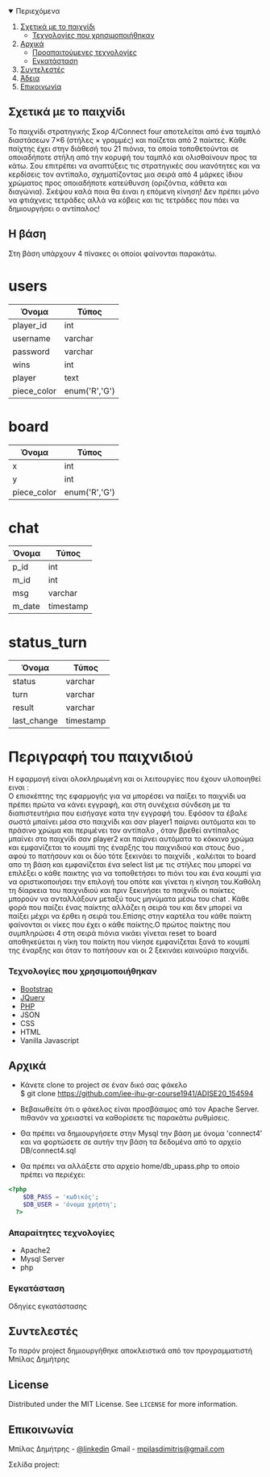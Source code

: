 
<!-- TABLE OF CONTENTS -->
<details open="open">
  <summary>Περιεχόμενα</summary>
  <ol>
    <li>
      <a href="#about-the-project">Σχετικά με το παιχνίδι</a>
      <ul>
        <li><a href="#built-with">Τεχνολογίες που χρησιμοποιήθηκαν</a></li>
      </ul>
    </li>
    <li>
      <a href="#getting-started">Αρχικά</a>
      <ul>
        <li><a href="#prerequisites">Προαπαιτούμενες τεχνολογίες</a></li>
        <li><a href="#installation">Εγκατάσταση</a></li>
      </ul>
    </li>
    <li><a href="#contributing">Συντελεστές</a></li>
    <li><a href="#license">Άδεια</a></li>
    <li><a href="#contact">Επικοινωνία</a></li>
  </ol>
</details>



<!-- ABOUT THE PROJECT -->
## Σχετικά με το παιχνίδι

Το παιχνίδι στρατηγικής Σκορ 4/Connect four αποτελείται από ένα ταμπλό διαστάσεων 
7×6 (στήλες × γραμμές) και παίζεται από 2 παίκτες. Κάθε παίχτης έχει στην διάθεσή 
του 21 πιόνια, τα οποία τοποθετούνται σε οποιαδήποτε στήλη από την κορυφή του ταμπλό 
και ολισθαίνουν προς τα κάτω. Σου επιτρέπει να αναπτύξεις τις στρατηγικές σου ικανότητες 
και να κερδίσεις τον αντίπαλο, σχηματίζοντας μια σειρά από 4 μάρκες ίδιου χρώματος προς 
οποιαδήποτε κατεύθυνση (οριζόντια, κάθετα και διαγώνια). Σκέψου καλά ποια θα έιναι η 
επόμενη κίνηση! Δεν πρέπει μόνο να φτιάχνεις τετράδες αλλά να κόβεις και τις τετράδες 
που πάει να δημιουργήσει ο αντίπαλος!


## H βάση
Στη βάση υπάρχουν   4 πίνακες οι οποίοι φαίνονται παρακάτω.
# users
| Όνομα  | Τύπος | 
| ------------- | ------------- |
| player_id | int  |
| username  | varchar  |
| password  | varchar  |
| wins  | int  |
| player  | text  |
| piece_color  | enum('R','G')  |

# board
| Όνομα  | Τύπος | 
| ------------- | ------------- |
| x | int  |
| y  | int  |
| piece_color  | enum('R','G')  |

# chat
| Όνομα  | Τύπος | 
| ------------- | ------------- |
| p_id | int  |
| m_id  | int  |
| msg  | varchar  |
| m_date  | timestamp  |

# status_turn
| Όνομα  | Τύπος | 
| ------------- | ------------- |
| status | varchar  |
| turn  | varchar  |
| result  | varchar  |
| last_change  | timestamp  |

# Περιγραφή του παιχνιδιού

H εφαρμογή είναι ολοκληρωμένη και οι λειτουργίες που έχουν υλοποιηθεί ειναι : <br>
Ο επισκέπτης της εφαρμογής για να μπορέσει να παίξει το παιχνίδι υα πρέπει πρώτα να κάνει εγγραφή,
και στη συνέχεια σύνδεση με τα διαπιστευτήρια που εισήγαγε κατα την εγγραφή του.
Εφόσον τα έβαλε σωστά μπαίνει μέσα στο παιχνίδι και σαν player1 παίρνει αυτόματα και το πράσινο χρώμα και  περιμένει τον αντίπαλο , όταν βρεθεί αντίπαλος μπαίνει στο παιχνίδι σαν player2 και παίρνει αυτόματα το κόκκινο χρώμα και εμφανίζεται το κουμπί της 
έναρξης του παιχνιδιού και στους δυο , αφού το πατήσουν και οι δύο τότε ξεκινάει το παιχνίδι , καλέιται το board απο τη βάση και εμφανίζεται ένα select list με τις στήλες που μπορεί να επιλέξει ο κάθε παικτης για να τοποθετήσει το πιόνι του και ένα κουμπί για να οριστικοποιήσει την επιλογή του οπότε και γίνεται η κίνηση του.Καθόλη τη δίαρκεια του παιχνιδιού και πριν ξεκινήσει το παιχνίδι οι παίκτες μπορούν να ανταλλάξουν μεταξύ τους μηνύματα μέσω του chat . Κάθε φορά που παίζει ένας παίκτης αλλάζει η σειρά του και δεν μπορεί να παίξει μέχρι να έρθει η σειρά του.Επίσης στην καρτέλα του κάθε παίκτη φαίνονται οι νίκες που έχει ο κάθε παίκτης.Ο πρώτος παίκτης που συμπληρώσει 4 στη σειρά πιόνια νικάει γίνεται reset το board αποθηκεύεται η νίκη του παίκτη που νίκησε εμφανίζεται ξανά το κουμπί της έναρξης και όταν το πατήσουν και οι 2 ξεκινάει καινούριο παιχνίδι.


### Τεχνολογίες που χρησιμοποιήθηκαν

* [Bootstrap](https://getbootstrap.com)
* [JQuery](https://jquery.com)
* [PHP](https://www.php.net)
* JSON
* CSS
* HTML
* Vanilla Javascript

<!-- GETTING STARTED -->
## Αρχικά
* Κάνετε clone το project σε έναν δικό σας φάκελο <br>
$ git clone https://github.com/iee-ihu-gr-course1941/ADISE20_154594

* Βεβαιωθείτε ότι ο φάκελος είναι προσβάσιμος από τον Apache Server. πιθανόν να χρειαστεί να καθορίσετε τις παρακάτω ρυθμίσεις.

* Θα πρέπει να δημιουργήσετε στην Mysql την βάση με όνομα 'connect4' και να φορτώσετε σε αυτήν την βάση τα δεδομένα από το αρχείο DB/connect4.sql

* Θα πρέπει να αλλάξετε στο αρχείο home/db_upass.php το οποίο πρέπει να περιέχει:

```php
<?php
	$DB_PASS = 'κωδικός';
	$DB_USER = 'όνομα χρήστη';
  ?>
```
### Απαραίτητες τεχνολογίες
* Apache2
* Mysql Server
* php

### Εγκατάσταση

Οδηγίες εγκατάστασης
<!-- CONTRIBUTING -->
## Συντελεστές

Το παρόν project δημιουργήθηκε αποκλειστικά από τον προγραμματιστή Μπίλας Δημήτρης

<!-- LICENSE -->
## License

Distributed under the MIT License. See `LICENSE` for more information.



<!-- CONTACT -->
## Επικοινωνία

Μπίλας Δημήτρης - [@linkedin](https://www.linkedin.com/in/dimitris-mpilas-0744191b5/) 
Gmail - mpilasdimitris@gmail.com

Σελίδα project: 






